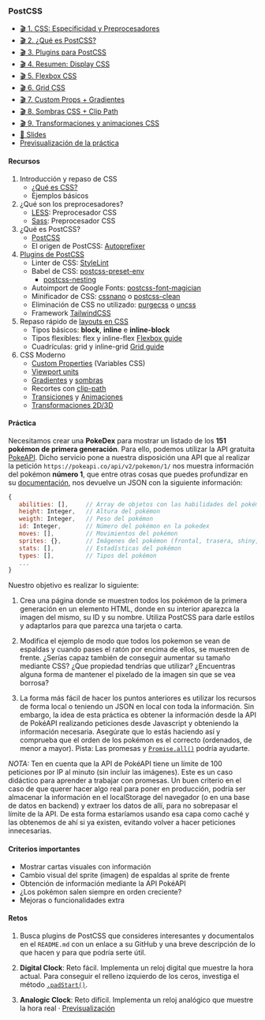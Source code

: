 ### PostCSS

- [🎬 1. CSS: Especificidad y Preprocesadores](https://youtu.be/VQpRuQ2jh3M)
- [🎬 2. ¿Qué es PostCSS?](https://youtu.be/as7DK7Ls8t0)
- [🎬 3. Plugins para PostCSS](https://youtu.be/Qy25IKC3yXQ)
- [🎬 4. Resumen: Display CSS](https://youtu.be/H8Kpai551o8)
- [🎬 5. Flexbox CSS](https://youtu.be/1AyUbG7tIpM)
- [🎬 6. Grid CSS](https://youtu.be/HKU_3ydyk9U)
- [🎬 7. Custom Props + Gradientes](https://youtu.be/XPhuDmOzFo4)
- [🎬 8. Sombras CSS + Clip Path](https://youtu.be/5X4our9zBtE)
- [🎬 9. Transformaciones y animaciones CSS](https://youtu.be/7SNFkrsRMco)
- [📗 Slides](https://docs.google.com/presentation/d/1AAcV18yxbPTMo6VSGd4QviCVobXN6Osxo372IQEUwN4/present)
- [Previsualización de la práctica](apuntes/practica-pokedex.mp4)

#### Recursos

1. Introducción y repaso de CSS
   - [¿Qué es CSS?](../cheatsheets/css3-cheatsheet-lenguajecss.com.pdf)
   - Ejemplos básicos
2. ¿Qué son los preprocesadores?
   - [LESS](http://lesscss.org/): Preprocesador CSS
   - [Sass](https://sass-lang.com/): Preprocesador CSS
3. ¿Qué es PostCSS?
   - [PostCSS](https://postcss.org/)
   - El origen de PostCSS: [Autoprefixer](https://github.com/postcss/autoprefixer)
4. [Plugins de PostCSS](https://github.com/postcss/postcss/blob/master/docs/plugins.md)
   - Linter de CSS: [StyleLint](https://stylelint.io/)
   - Babel de CSS: [postcss-preset-env](https://preset-env.cssdb.org/)
     - [postcss-nesting](https://github.com/jonathantneal/postcss-nesting)
   - Autoimport de Google Fonts: [postcss-font-magician](https://github.com/jonathantneal/postcss-font-magician)
   - Minificador de CSS: [cssnano](https://cssnano.co/) o [postcss-clean](https://github.com/leodido/postcss-clean)
   - Eliminación de CSS no utilizado: [purgecss](https://github.com/FullHuman/purgecss/tree/master/packages/postcss-purgecss) o [uncss](https://github.com/uncss/postcss-uncss)
   - Framework [TailwindCSS](https://tailwindcss.com/)
5. Repaso rápido de [layouts en CSS](https://css-tricks.com/almanac/properties/d/display/)
   - Tipos básicos: **block**, **inline** e **inline-block**
   - Tipos flexibles: flex y inline-flex [Flexbox guide](https://css-tricks.com/snippets/css/a-guide-to-flexbox/)
   - Cuadrículas: grid y inline-grid [Grid guide](https://css-tricks.com/snippets/css/complete-guide-grid/)
6. CSS Moderno
   - [Custom Properties](https://developer.mozilla.org/es/docs/Web/CSS/Using_CSS_custom_properties) (Variables CSS)
   - [Viewport units](https://css-tricks.com/fun-viewport-units/)
   - [Gradientes](https://cssgradient.io/) y [sombras](https://neumorphism.io/)
   - Recortes con [clip-path](https://bennettfeely.com/clippy/)
   - [Transiciones](https://developer.mozilla.org/en-US/docs/Web/CSS/transition) y [Animaciones](https://developer.mozilla.org/en-US/docs/Web/CSS/animation)
   - [Transformaciones 2D/3D](https://developer.mozilla.org/en-US/docs/Web/CSS/transform)

#### Práctica

Necesitamos crear una **PokeDex** para mostrar un listado de los **151 pokémon de primera generación**. Para ello, podemos utilizar la API gratuita [PokeAPI](https://pokeapi.co/). Dicho servicio pone a nuestra disposición una API que al realizar la petición `https://pokeapi.co/api/v2/pokemon/1/` nos muestra información del pokémon **número 1**, que entre otras cosas que puedes profundizar en su [documentación](https://pokeapi.co/docs/v2.html), nos devuelve un JSON con la siguiente información:

```js
{
   abilities: [],     // Array de objetos con las habilidades del pokémon
   height: Integer,   // Altura del pokémon
   weigth: Integer,   // Peso del pokémon
   id: Integer,       // Número del pokémon en la pokedex
   moves: [],         // Movimientos del pokémon
   sprites: {},       // Imágenes del pokémon (frontal, trasera, shiny, etc...)
   stats: [],         // Estadísticas del pokémon
   types: [],         // Tipos del pokémon
   ...
}
```

Nuestro objetivo es realizar lo siguiente:

1. Crea una página donde se muestren todos los pokémon de la primera generación en un elemento HTML, donde en su interior aparezca la imagen del mismo, su ID y su nombre. Utiliza PostCSS para darle estilos y adaptarlos para que parezca una tarjeta o carta.

2. Modifica el ejemplo de modo que todos los pokemon se vean de espaldas y cuando pases el ratón por encima de ellos, se muestren de frente. ¿Serías capaz también de conseguir aumentar su tamaño mediante CSS? ¿Que propiedad tendrías que utilizar? ¿Encuentras alguna forma de mantener el pixelado de la imagen sin que se vea borrosa?

3. La forma más fácil de hacer los puntos anteriores es utilizar los recursos de forma local o teniendo un JSON en local con toda la información. Sin embargo, la idea de esta práctica es obtener la información desde la API de PokéAPI realizando peticiones desde Javascript y obteniendo la información necesaria. Asegúrate que lo estás haciendo así y comprueba que el orden de los pokémon es el correcto (ordenados, de menor a mayor). Pista: Las promesas y [`Promise.all()`](https://javascript.info/promise-api) podría ayudarte.

_NOTA:_ Ten en cuenta que la API de PokéAPI tiene un límite de 100 peticiones por IP al minuto (sin incluir las imágenes). Este es un caso didáctico para aprender a trabajar con promesas. Un buen criterio en el caso de que querer hacer algo real para poner en producción, podría ser almacenar la información en el localStorage del navegador (o en una base de datos en backend) y extraer los datos de allí, para no sobrepasar el límite de la API. De esta forma estaríamos usando esa capa como caché y las obtenemos de ahí si ya existen, evitando volver a hacer peticiones innecesarias.

#### Criterios importantes

- Mostrar cartas visuales con información
- Cambio visual del sprite (imagen) de espaldas al sprite de frente
- Obtención de información mediante la API PokéAPI
- ¿Los pokémon salen siempre en orden creciente?
- Mejoras o funcionalidades extra

#### Retos

1. Busca plugins de PostCSS que consideres interesantes y documentalos en el `README.md` con un enlace a su GitHub y una breve descripción de lo que hacen y para que podría serte útil.

2. **Digital Clock**: Reto fácil. Implementa un reloj digital que muestre la hora actual. Para conseguir el relleno izquierdo de los ceros, investiga el método [`.padStart()`](https://developer.mozilla.org/es/docs/Web/JavaScript/Referencia/Objetos_globales/String/padStart).

3. **Analogic Clock**: Reto difícil. Implementa un reloj analógico que muestre la hora real · [Previsualización](reto-clock.mp4)
